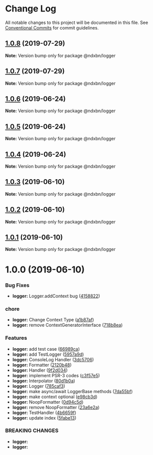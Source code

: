 # Change Log

All notable changes to this project will be documented in this file.
See [Conventional Commits](https://conventionalcommits.org) for commit guidelines.

## [1.0.8](http://github.com/ndxbn/ndxbn/packages/logger/compare/@ndxbn/logger@1.0.7...@ndxbn/logger@1.0.8) (2019-07-29)

**Note:** Version bump only for package @ndxbn/logger





## [1.0.7](http://github.com/ndxbn/ndxbn/packages/logger/compare/@ndxbn/logger@1.0.6...@ndxbn/logger@1.0.7) (2019-07-29)

**Note:** Version bump only for package @ndxbn/logger





## [1.0.6](http://github.com/ndxbn/ndxbn/packages/logger/compare/@ndxbn/logger@1.0.5...@ndxbn/logger@1.0.6) (2019-06-24)

**Note:** Version bump only for package @ndxbn/logger





## [1.0.5](http://github.com/ndxbn/ndxbn/packages/logger/compare/@ndxbn/logger@1.0.4...@ndxbn/logger@1.0.5) (2019-06-24)

**Note:** Version bump only for package @ndxbn/logger





## [1.0.4](http://github.com/ndxbn/ndxbn/packages/logger/compare/@ndxbn/logger@1.0.3...@ndxbn/logger@1.0.4) (2019-06-24)

**Note:** Version bump only for package @ndxbn/logger





## [1.0.3](http://github.com/ndxbn/ndxbn/packages/logger/compare/@ndxbn/logger@1.0.2...@ndxbn/logger@1.0.3) (2019-06-10)

**Note:** Version bump only for package @ndxbn/logger





## [1.0.2](http://github.com/ndxbn/ndxbn/packages/logger/compare/@ndxbn/logger@1.0.1...@ndxbn/logger@1.0.2) (2019-06-10)

**Note:** Version bump only for package @ndxbn/logger

## [1.0.1](http://github.com/ndxbn/ndxbn/packages/logger/compare/@ndxbn/logger@1.0.0...@ndxbn/logger@1.0.1) (2019-06-10)

**Note:** Version bump only for package @ndxbn/logger

# 1.0.0 (2019-06-10)

### Bug Fixes

- **logger:** Logger.addContext bug ([4158822](http://github.com/ndxbn/ndxbn/packages/logger/commit/4158822))

### chore

- **logger:** Change Context Type ([a1b87af](http://github.com/ndxbn/ndxbn/packages/logger/commit/a1b87af))
- **logger:** remove ContextGeneratorInterface ([718b8ea](http://github.com/ndxbn/ndxbn/packages/logger/commit/718b8ea))

### Features

- **logger:** add test case ([66989ca](http://github.com/ndxbn/ndxbn/packages/logger/commit/66989ca))
- **logger:** add TestLogger ([5957a9d](http://github.com/ndxbn/ndxbn/packages/logger/commit/5957a9d))
- **logger:** ConsoleLog Handler ([3dc5706](http://github.com/ndxbn/ndxbn/packages/logger/commit/3dc5706))
- **logger:** Formatter ([2120b48](http://github.com/ndxbn/ndxbn/packages/logger/commit/2120b48))
- **logger:** Handler ([9f2d034](http://github.com/ndxbn/ndxbn/packages/logger/commit/9f2d034))
- **logger:** implement PSR-3 codes ([c3f57e5](http://github.com/ndxbn/ndxbn/packages/logger/commit/c3f57e5))
- **logger:** Interpolator ([80d1b0a](http://github.com/ndxbn/ndxbn/packages/logger/commit/80d1b0a))
- **logger:** Logger ([785caf3](http://github.com/ndxbn/ndxbn/packages/logger/commit/785caf3))
- **logger:** make async/await LoggerBase methods ([7da55bf](http://github.com/ndxbn/ndxbn/packages/logger/commit/7da55bf))
- **logger:** make context optional ([e98cb3d](http://github.com/ndxbn/ndxbn/packages/logger/commit/e98cb3d))
- **logger:** NoopFormatter ([0d94c5d](http://github.com/ndxbn/ndxbn/packages/logger/commit/0d94c5d))
- **logger:** remove NoopFormatter ([23a6e2a](http://github.com/ndxbn/ndxbn/packages/logger/commit/23a6e2a))
- **logger:** TestHandler ([4b6659f](http://github.com/ndxbn/ndxbn/packages/logger/commit/4b6659f))
- **logger:** update index ([5fabe13](http://github.com/ndxbn/ndxbn/packages/logger/commit/5fabe13))

### BREAKING CHANGES

- **logger:**
- **logger:**
